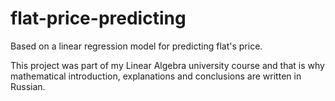 # flat-price-predicting
Based on a linear regression model for predicting flat's price.

This project was part of my Linear Algebra university course and that is why mathematical introduction, explanations and conclusions are written in Russian.
